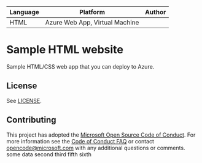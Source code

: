 | Language | Platform | Author |
| -------- | --------|--------|
| HTML |  Azure Web App, Virtual Machine| |

# Sample HTML website

Sample HTML/CSS web app that you can deploy to Azure.

## License

See [LICENSE](LICENSE).


## Contributing
This project has adopted the [Microsoft Open Source Code of Conduct](https://opensource.microsoft.com/codeofconduct/).
For more information see the [Code of Conduct FAQ](https://opensource.microsoft.com/codeofconduct/faq/) or
contact [opencode@microsoft.com](mailto:opencode@microsoft.com) with any additional questions or comments.
some data
second
third
fifth
sixth
